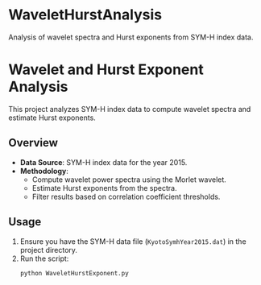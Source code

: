# WaveletHurstAnalysis
Analysis of wavelet spectra and Hurst exponents from SYM-H index data.
# Wavelet and Hurst Exponent Analysis

This project analyzes SYM-H index data to compute wavelet spectra and estimate Hurst exponents.

## Overview

- **Data Source**: SYM-H index data for the year 2015.
- **Methodology**:
  - Compute wavelet power spectra using the Morlet wavelet.
  - Estimate Hurst exponents from the spectra.
  - Filter results based on correlation coefficient thresholds.

## Usage

1. Ensure you have the SYM-H data file (`KyotoSymhYear2015.dat`) in the project directory.
2. Run the script:
   ```bash
   python WaveletHurstExponent.py

